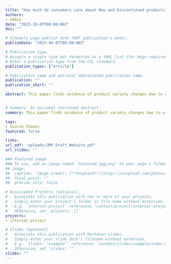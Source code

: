 ```yaml
---
title: "How much do consumers care about New and Discontinued products? A Case Study of the MillerCoors Merger"
authors:
- admin
date: "2023-10-07T00:00:00Z"
doi: ""

# Schedule page publish date (NOT publication's date).
publishDate: "2023-08-07T00:00:00Z"

# Publication type.
# Accepts a single type but formatted as a YAML list (for Hugo requirements).
# Enter a publication type from the CSL standard.
publication_types: ["article"]

# Publication name and optional abbreviated publication name.
publication: ""
publication_short: ""

abstract: This paper finds evidence of product variety changes due to a merger and compares the welfare effects of product variety changes would be in relation to the welfare effects of price changes in the context of the MillerCoors merger of 2008. We first test if the merger had any effect on product variety directly. We find the merged firm decreased the number of brands they offered and offset this by increasing product variety in more successful brands. However, under a difference-and-differences framework we find product variety declined relative to other top competitors. We then use a random coefficient nested logit model and estimate demand for the MillerCoors merger in the post-merger period, expanding on work from Miller and Weinberg (2017). In a set of two counterfactuals, we test the value of new products created after the merger and the value of discontinued products lost after the merger. We find the merger increased consumer surplus from changes in product variety: consumer surplus increases by 1.25% from new products created after the merger and decreases by 0.14% from losing discontinued products after the merger. Benchmarking this to the literature, the effect of new product addition and discontinued product removal is approximately 34% and -4% of the consumer welfare effects of coordinated pricing found in prior work, respectively. 


# Summary. An optional shortened abstract.
summary: This paper finds evidence of product variety changes due to a merger and compares the welfare effects of product variety changes would be in relation to the welfare effects of price changes in the context of the MillerCoors merger of 2008. 

tags:
- Source Themes
featured: false

links:
url_pdf: 'uploads/JMP_Draft_Website.pdf'
url_slides: ''

### Featured image
### To use, add an image named `featured.jpg/png` to your page's folder. 
## image:
##  caption: 'Image credit: [**Unsplash**](https://unsplash.com/photos/s9CC2SKySJM)'
##  focal_point: ""
##  preview_only: false

# Associated Projects (optional).
#   Associate this publication with one or more of your projects.
#   Simply enter your project's folder or file name without extension.
#   E.g. `internal-project` references `content/project/internal-project/index.md`.
#   Otherwise, set `projects: []`.
projects:
- internal-project

# Slides (optional).
#   Associate this publication with Markdown slides.
#   Simply enter your slide deck's filename without extension.
#   E.g. `slides: "example"` references `content/slides/example/index.md`.
#   Otherwise, set `slides: ""`.
slides: ""
---
```

